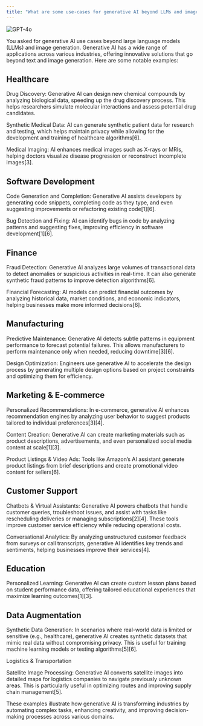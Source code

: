 ```yaml
---
title: "What are some use-cases for generative AI beyond LLMs and image generation?"
---
```

![GPT-4o](https://img.shields.io/badge/GPT--4o-3333FF?style=for-the-badge&logo=openai&logoColor=white)



You asked for generative AI use cases beyond large language models (LLMs) and image generation. Generative AI has a wide range of applications across various industries, offering innovative solutions that go beyond text and image generation. Here are some notable examples:

## Healthcare

Drug Discovery: Generative AI can design new chemical compounds by analyzing biological data, speeding up the drug discovery process. This helps researchers simulate molecular interactions and assess potential drug candidates.

Synthetic Medical Data: AI can generate synthetic patient data for research and testing, which helps maintain privacy while allowing for the development and training of healthcare algorithms[6].

Medical Imaging: AI enhances medical images such as X-rays or MRIs, helping doctors visualize disease progression or reconstruct incomplete images[3].

## Software Development

Code Generation and Completion: Generative AI assists developers by generating code snippets, completing code as they type, and even suggesting improvements or refactoring existing code[1][6].

Bug Detection and Fixing: AI can identify bugs in code by analyzing patterns and suggesting fixes, improving efficiency in software development[1][6].

## Finance

Fraud Detection: Generative AI analyzes large volumes of transactional data to detect anomalies or suspicious activities in real-time. It can also generate synthetic fraud patterns to improve detection algorithms[6].

Financial Forecasting: AI models can predict financial outcomes by analyzing historical data, market conditions, and economic indicators, helping businesses make more informed decisions[6].

## Manufacturing

Predictive Maintenance: Generative AI detects subtle patterns in equipment performance to forecast potential failures. This allows manufacturers to perform maintenance only when needed, reducing downtime[3][6].

Design Optimization: Engineers use generative AI to accelerate the design process by generating multiple design options based on project constraints and optimizing them for efficiency.

## Marketing & E-commerce

Personalized Recommendations: In e-commerce, generative AI enhances recommendation engines by analyzing user behavior to suggest products tailored to individual preferences[3][4].

Content Creation: Generative AI can create marketing materials such as product descriptions, advertisements, and even personalized social media content at scale[1][3].

Product Listings & Video Ads: Tools like Amazon’s AI assistant generate product listings from brief descriptions and create promotional video content for sellers[6].

## Customer Support

Chatbots & Virtual Assistants: Generative AI powers chatbots that handle customer queries, troubleshoot issues, and assist with tasks like rescheduling deliveries or managing subscriptions[2][4]. These tools improve customer service efficiency while reducing operational costs.

Conversational Analytics: By analyzing unstructured customer feedback from surveys or call transcripts, generative AI identifies key trends and sentiments, helping businesses improve their services[4].

## Education

Personalized Learning: Generative AI can create custom lesson plans based on student performance data, offering tailored educational experiences that maximize learning outcomes[1][3].

## Data Augmentation

Synthetic Data Generation: In scenarios where real-world data is limited or sensitive (e.g., healthcare), generative AI creates synthetic datasets that mimic real data without compromising privacy. This is useful for training machine learning models or testing algorithms[5][6].

Logistics & Transportation

Satellite Image Processing: Generative AI converts satellite images into detailed maps for logistics companies to navigate previously unknown areas. This is particularly useful in optimizing routes and improving supply chain management[5].

These examples illustrate how generative AI is transforming industries by automating complex tasks, enhancing creativity, and improving decision-making processes across various domains.

 